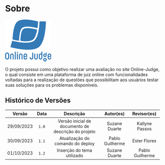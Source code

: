 # Sobre

![](assets/images/onlinejudge-logo.png)

O projeto possui como objetivo realizar uma avaliação no site Online-Judge, o qual consiste em uma plataforma de juiz online com funcionalidades voltadas para a realização de questões que possibilitam aos usuários testar suas soluções para os problemas disponíveis.

## Histórico de Versões

|   Versão   | Data  |                      Descrição                      |    Autor(es)    |   Revisor(es)   |
| :--------: | :---: | :-------------------------------------------------: | :-------------: | :-------------: |
| 29/09/2023 | `1.0` | Versão inicial de documento de descrição do projeto |  Suzane Duarte  | Kallyne Passos  |
| 30/09/2023 | `1.1` |          Atualização do comando do deploy           | Pablo Guilherme |  Ester Flores   |
| 01/10/2023 | `1.2` |             Inserção do tema utilizado              |  Suzane Duarte  | Pablo Guilherme |
